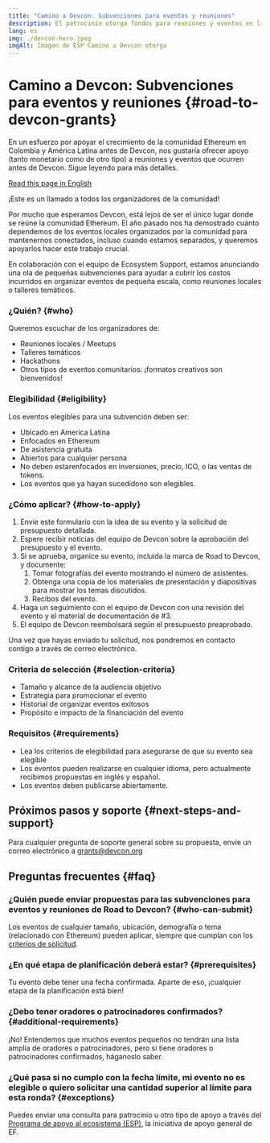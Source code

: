 ```yaml
---
title: "Camino a Devcon: Subvenciones para eventos y reuniones"
description: El patrocinio otorga fondos para reuniones y eventos en línea o en persona previos a Devcon
lang: es
img: ./devcon-hero.jpeg
imgAlt: Imagen de ESP Camino a Devcon otorga
---
```


# Camino a Devcon: Subvenciones para eventos y reuniones {#road-to-devcon-grants}

En un esfuerzo por apoyar el crecimiento de la comunidad Ethereum en Colombia y América Latina antes de Devcon, nos gustaría ofrecer apoyo (tanto monetario como de otro tipo) a reuniones y eventos que ocurren antes de Devcon. Sigue leyendo para más detalles.

[Read this page in English](/en/devcon-grants/)

¡Este es un llamado a todos los organizadores de la comunidad!

Por mucho que esperamos Devcon, está lejos de ser el único lugar donde se reúne la comunidad Ethereum. El año pasado nos ha demostrado cuánto dependemos de los eventos locales organizados por la comunidad para mantenernos conectados, incluso cuando estamos separados, y queremos apoyarlos hacer este trabajo crucial.

En colaboración con el equipo de Ecosystem Support, estamos anunciando una ola de pequeñas subvenciones para ayudar a cubrir los costos incurridos en organizar eventos de pequeña escala, como reuniones locales o talleres temáticos.

### ¿Quién? {#who}

Queremos escuchar de los organizadores de:

- Reuniones locales / Meetups
- Talleres temáticos
- Hackathons
- Otros tipos de eventos comunitarios: ¡formatos creativos son bienvenidos!

### Elegibilidad {#eligibility}

Los eventos elegibles para una subvención  deben ser:

- Ubicado en America Latina
- Enfocados en Ethereum
- De asistencia gratuita
- Abiertos para cualquier persona
- No deben estarenfocados en inversiones, precio, ICO, o las ventas de tokens.
- Los eventos que ya hayan sucedidono son elegibles.

### ¿Cómo aplicar? {#how-to-apply}

1. Envíe este formulario con la idea de su evento y la solicitud de presupuesto detallada.
2. Espere recibir noticias del equipo de Devcon sobre la aprobación del presupuesto y el evento.
3. Si se aprueba, organice su evento, incluida la marca de Road to Devcon, y documente:
    1. Tomar fotografías del evento mostrando el número de asistentes.
    2. Obtenga una copia de los materiales de presentación y diapositivas para mostrar los temas discutidos.
    3. Recibos del evento.
4. Haga un seguimiento con el equipo de Devcon con una revisión del evento y el material de documentación de #3.
5. El equipo de Devcon reembolsará según el presupuesto preaprobado.

Una vez que hayas enviado tu solicitud, nos pondremos en contacto contigo a través de correo electrónico.

<DevconGrantsForm />

### Criteria de selección {#selection-criteria}

- Tamaño y alcance de la audiencia objetivo
- Estrategia para promocionar el evento
- Historial de organizar eventos exitosos
- Propósito e impacto de la financiación del evento

### **Requisitos** {#requirements}

- Lea los criterios de elegibilidad para asegurarse de que su evento sea elegible
- Los eventos pueden realizarse en cualquier idioma, pero actualmente recibimos propuestas en inglés y español.
- Los eventos deben publicarse abiertamente.

## **Próximos pasos y soporte** {#next-steps-and-support}

Para cualquier pregunta de soporte general sobre su propuesta, envíe un correo electrónico a [grants@devcon.org](mailto:grants@devcon.org)

## **Preguntas frecuentes** {#faq}

### **¿Quién puede enviar propuestas para las subvenciones para eventos y reuniones de Road to Devcon?** {#who-can-submit} 

Los eventos de cualquier tamaño, ubicación, demografía o tema (relacionado con Ethereum) pueden aplicar, siempre que cumplan con los [criterios de solicitud](#eligibility).

### **¿En qué etapa de planificación deberá estar?** {#prerequisites}

Tu evento debe tener una fecha confirmada. Aparte de eso, ¡cualquier etapa de la planificación está bien!

### ¿Debo tener oradores o patrocinadores confirmados? {#additional-requirements}

¡No! Entendemos que muchos eventos pequeños no tendrán una lista amplia de oradores o patrocinadores, pero si tiene oradores o patrocinadores confirmados, háganoslo saber.

### **¿Qué pasa si no cumplo con la fecha límite, mi evento no es elegible o quiero solicitar una cantidad superior al límite para esta ronda?** {#exceptions}

Puedes enviar una consulta para patrocinio u otro tipo de apoyo a través del [Programa de apoyo al ecosistema (ESP)](/en/inquire/), la iniciativa de apoyo general de EF.